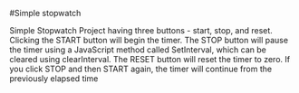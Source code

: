 #Simple stopwatch

Simple Stopwatch Project having three buttons - start, stop, and reset.
Clicking the START button will begin the timer. 
The STOP button will pause the timer using a JavaScript method called SetInterval, which can be cleared using clearInterval.
The RESET button will reset the timer to zero. If you click STOP and then START again, the timer will continue from the previously elapsed time

